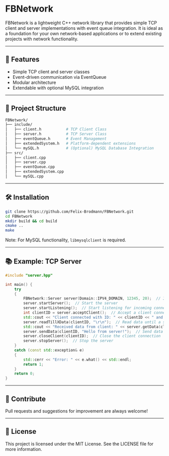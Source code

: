 # FBNetwork

FBNetwork is a lightweight C++ network library that provides simple TCP client and server implementations with event queue integration. It is ideal as a foundation for your own network-based applications or to extend existing projects with network functionality.

---

## 🚀 Features

- Simple TCP client and server classes
- Event-driven communication via EventQueue
- Modular architecture
- Extendable with optional MySQL integration

---

## 📁 Project Structure

```bash
FBNetwork/
├── include/
│   ├── client.h           # TCP Client Class
│   ├── server.h           # TCP Server Class
│   ├── eventQueue.h       # Event Management
│   ├── extendedSystem.h   # Platform-dependent extensions
│   └── mySQL.h            # (Optional) MySQL Database Integration
├── src/
│   ├── client.cpp
│   ├── server.cpp
│   ├── eventQueue.cpp
│   ├── extendedSystem.cpp
│   └── mySQL.cpp
```

---

## 🛠️ Installation

```bash
git clone https://github.com/Felix-Brodmann/FBNetwork.git
cd FBNetwork
mkdir build && cd build
cmake ..
make
```

Note: For MySQL functionality, `libmysqlclient` is required.

---

## 📚 Example: TCP Server

```cpp
#include "server.hpp"

int main() {
    try
    {
        FBNetwork::Server server(Domain::IPV4_DOMAIN, 12345, 20);  // IPv4, Port 12345 and max 20 connections
        server.startServer();  // Start the server
        server.startListening();  // Start listening for incoming connections
        int clientID = server.acceptClient();  // Accept a client connection in a blocking manner
        std::cout << "Client connected with ID: " << clientID << " and IP: " << server.getClientIpAddress(clientID) << std::endl;
        server.readTillXData(clientID, "\r\n");  // Read data until a specific delimiter
        std::cout << "Received data from client: " << server.getData(clientID) << std::endl;
        server.sendData(clientID, "Hello from server!");  // Send data to the client
        server.closeClient(clientID);  // Close the client connection
        server.stopServer();  // Stop the server
    }
    catch (const std::exception& e)
    {
        std::cerr << "Error: " << e.what() << std::endl;
        return 1;
    }
    return 0;
}
```

---

## 🙌 Contribute

Pull requests and suggestions for improvement are always welcome!

---

## 📄 License

This project is licensed under the MIT License. See the LICENSE file for more information.

